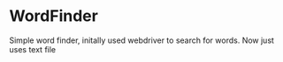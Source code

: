 # WordFinder
Simple word finder, initally used webdriver to search for words. Now just uses text file
